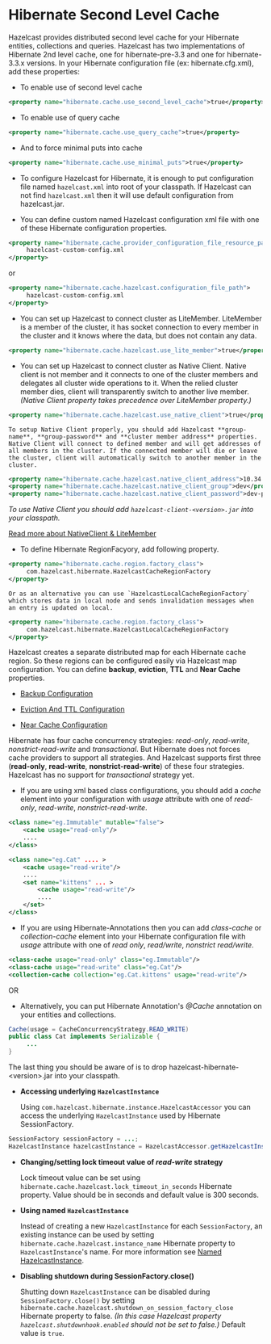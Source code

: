 # Hibernate Second Level Cache

Hazelcast provides distributed second level cache for your Hibernate entities, collections and queries. Hazelcast has two implementations of Hibernate 2nd level cache, one for hibernate-pre-3.3 and one for hibernate-3.3.x versions. In your Hibernate configuration file (ex: hibernate.cfg.xml), add these properties:

-   To enable use of second level cache

```xml
<property name="hibernate.cache.use_second_level_cache">true</property>
```
-   To enable use of query cache

```xml
<property name="hibernate.cache.use_query_cache">true</property>
```
-   And to force minimal puts into cache

```xml
<property name="hibernate.cache.use_minimal_puts">true</property>
```
-   To configure Hazelcast for Hibernate, it is enough to put configuration file named `hazelcast.xml` into root of your classpath. If Hazelcast can not find `hazelcast.xml` then it will use default configuration from hazelcast.jar.

-   You can define custom named Hazelcast configuration xml file with one of these Hibernate configuration properties.

```xml
<property name="hibernate.cache.provider_configuration_file_resource_path">
     hazelcast-custom-config.xml
</property>
```
or
```xml
<property name="hibernate.cache.hazelcast.configuration_file_path">
     hazelcast-custom-config.xml
</property>
```
-   You can set up Hazelcast to connect cluster as LiteMember. LiteMember is a member of the cluster, it has socket connection to every member in the cluster and it knows where the data, but does not contain any data.

```xml    
<property name="hibernate.cache.hazelcast.use_lite_member">true</property>
```
-   You can set up Hazelcast to connect cluster as Native Client. Native client is not member and it connects to one of the cluster members and delegates all cluster wide operations to it. When the relied cluster member dies, client will transparently switch to another live member. *(Native Client property takes precedence over LiteMember property.)*

```xml   
<property name="hibernate.cache.hazelcast.use_native_client">true</property>
```
    To setup Native Client properly, you should add Hazelcast **group-name**, **group-password** and **cluster member address** properties. Native Client will connect to defined member and will get addresses of all members in the cluster. If the connected member will die or leave the cluster, client will automatically switch to another member in the cluster.

```xml  
<property name="hibernate.cache.hazelcast.native_client_address">10.34.22.15</property>
<property name="hibernate.cache.hazelcast.native_client_group">dev</property>
<property name="hibernate.cache.hazelcast.native_client_password">dev-pass</property>
```
*To use Native Client you should add `hazelcast-client-<version>.jar` into your classpath.*

[Read more about NativeClient & LiteMember](#native-client)

-   To define Hibernate RegionFacyory, add following property.

```xml    
<property name="hibernate.cache.region.factory_class">
     com.hazelcast.hibernate.HazelcastCacheRegionFactory
</property>
```
    Or as an alternative you can use `HazelcastLocalCacheRegionFactory` which stores data in local node and sends invalidation messages when an entry is updated on local.

```xml
<property name="hibernate.cache.region.factory_class">
     com.hazelcast.hibernate.HazelcastLocalCacheRegionFactory
</property>
```
Hazelcast creates a separate distributed map for each Hibernate cache region. So these regions can be configured easily via Hazelcast map configuration. You can define **backup**, **eviction**, **TTL** and **Near Cache** properties.

-   [Backup Configuration](#backups)

-   [Eviction And TTL Configuration](#eviction)

-   [Near Cache Configuration](#near-cache)

Hibernate has four cache concurrency strategies: *read-only*, *read-write*, *nonstrict-read-write* and *transactional*. But Hibernate does not forces cache providers to support all strategies. And Hazelcast supports first three (**read-only**, **read-write**, **nonstrict-read-write**) of these four strategies. Hazelcast has no support for *transactional* strategy yet.

-   If you are using xml based class configurations, you should add a *cache* element into your configuration with *usage* attribute with one of *read-only*, *read-write*, *nonstrict-read-write*.

```xml
<class name="eg.Immutable" mutable="false">
    <cache usage="read-only"/>
    .... 
</class>

<class name="eg.Cat" .... >
    <cache usage="read-write"/>
    ....
    <set name="kittens" ... >
        <cache usage="read-write"/>
        ....
    </set>
</class>
```
-   If you are using Hibernate-Annotations then you can add *class-cache* or *collection-cache* element into your Hibernate configuration file with *usage* attribute with one of *read only*, *read/write*, *nonstrict read/write*.

```xml    
<class-cache usage="read-only" class="eg.Immutable"/>
<class-cache usage="read-write" class="eg.Cat"/>
<collection-cache collection="eg.Cat.kittens" usage="read-write"/>
```
OR

-   Alternatively, you can put Hibernate Annotation's *@Cache* annotation on your entities and collections.

```java    
Cache(usage = CacheConcurrencyStrategy.READ_WRITE)
public class Cat implements Serializable {
     ...
}
```
The last thing you should be aware of is to drop hazelcast-hibernate-\<version\>.jar into your classpath.

-   **Accessing underlying `HazelcastInstance`**

    Using `com.hazelcast.hibernate.instance.HazelcastAccessor` you can access the underlying `HazelcastInstance` used by Hibernate SessionFactory.

```java   
SessionFactory sessionFactory = ...;
HazelcastInstance hazelcastInstance = HazelcastAccessor.getHazelcastInstance(sessionFactory);        
```
-   **Changing/setting lock timeout value of *read-write* strategy**

    Lock timeout value can be set using `hibernate.cache.hazelcast.lock_timeout_in_seconds` Hibernate property. Value should be in seconds and default value is 300 seconds.

-   **Using named `HazelcastInstance`**

    Instead of creating a new `HazelcastInstance` for each `SessionFactory`, an existing instance can be used by setting `hibernate.cache.hazelcast.instance_name` Hibernate property to `HazelcastInstance`'s name. For more information see [Named HazelcastInstance](#named-hazelcastinstance).

-   **Disabling shutdown during SessionFactory.close()**

    Shutting down `HazelcastInstance` can be disabled during `SessionFactory.close()` by setting `hibernate.cache.hazelcast.shutdown_on_session_factory_close` Hibernate property to false. *(In this case Hazelcast property `hazelcast.shutdownhook.enabled` should not be set to false.)* Default value is `true`.


